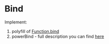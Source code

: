 # Bind
  
Implement:
1) polyfill of [Function.bind](https://developer.mozilla.org/en-US/docs/Web/JavaScript/Reference/Global_objects/Function/bind)  
2) powerBind - full description you can find [here](https://www.codewars.com/kata/5388a9d60b24c52f4c000b5f)
  
